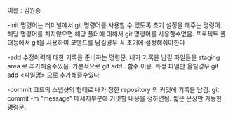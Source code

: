 이름 : 김원종

 -init 명령어는 터미널에서 git 명령어를 사용할 수 있도록 초기 설정을 해주는 명령어. 해당 명령어를 치지않으면 해당 폴더에 대해서 git 명령어를 사용할수없음. 프로젝트 폴더등에서 git을 사용하여 코멘드를 남길경우 꼭 초기에 설정해줘야한다


-add 수정이력에 대한 기록을 준비하는 명령문.  내가 기록을 남길 파일들을 staging area 로 추가해줄수있음. 기본적으로 git add . 함수 이용. 특정 파일만 올릴경우 git add <파일명> 으로 추가해줄수있다


-commit 코드의 스냅샷의 형태로 내가 정한 repository 의 커밋에 기록을 남김. git commit -m "message" 메세지부분에 커밋할 내용을 정하면됨. 짧은 문장만 가능한 명령문.
